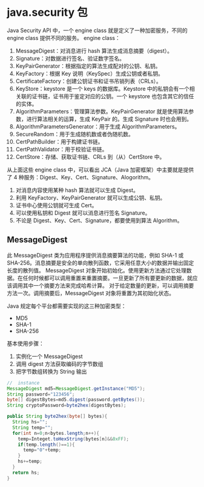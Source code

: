 # java.security 包

Java Security API 中，一个 engine class 就是定义了一种加密服务，不同的 engine class 提供不同的服务。 engine class：

1. MessageDigest：对消息进行 hash 算法生成消息摘要（digest）。
2. Signature：对数据进行签名、验证数字签名。
3. KeyPairGenerator：根据指定的算法生成配对的公钥、私钥。
4. KeyFactory：根据 Key 说明（KeySpec）生成公钥或者私钥。
5. CertificateFactory：创建公钥证书和证书吊销列表（CRLs）。
6. KeyStore：keystore 是一个 keys 的数据库。Keystore 中的私钥会有一个相关联的证书链，证书用于鉴定对应的公钥。一个 keystore 也包含其它的信任的实体。
7. AlgorithmParameters：管理算法参数。KeyPairGenerator 就是使用算法参数，进行算法相关的运算，生成 KeyPair 的。生成 Signature 时也会用到。
8. AlgorithmParametersGenerator：用于生成 AlgorithmParameters。
9. SecureRandom：用于生成随机数或者伪随机数。
10. CertPathBuilder：用于构建证书链。
11. CertPathValidator：用于校验证书链。
12. CertStore：存储、获取证书链、CRLs 到（从）CertStore 中。

从上面这些 engine class 中，可以看出 JCA（Java 加密框架）中主要就是提供了 4 种服务：Digest、Key、Cert、Signature、Alogorithm。

1.  对消息内容使用某种 hash 算法就可以生成 Digest。
2.  利用 KeyFactory、KeyPairGenerator 就可以生成公钥、私钥。
3.  证书中心使用公钥就可生成 Cert。
4.  可以使用私钥和 Digest 就可以消息进行签名 Signature。
5.  不论是 Digest、Key、Cert、Signature，都要使用到算法 Algorithm。

## MessageDigest

此 MessageDigest 类为应用程序提供消息摘要算法的功能，例如 SHA-1 或 SHA-256。消息摘要是安全的单向散列函数，它采用任意大小的数据并输出固定长度的散列值。
MessageDigest 对象开始初始化。使用更新方法通过它处理数据。在任何时候都可以调用重置来重置摘要。一旦更新了所有要更新的数据，就应该调用其中一个摘要方法来完成哈希计算。
对于给定数量的更新，可以调用摘要方法一次。调用摘要后，MessageDigest 对象将重置为其初始化状态。

Java 规定每个平台都需要实现的这三种加密类型：

- MD5
- SHA-1
- SHA-256

基本使用步骤：

1. 实例化一个 MessageDigest
2. 调用 digest 方法获取编码的字节数组
3. 把字节数组转换为 String 输出

```java
//  instance
MessageDigest md5=MessageDigest.getInstance("MD5");
String password="123456";
byte[] digestBytes=md5.digest(password.getBytes());
String cryptoPassword=byte2hex(digestBytes);

public String byte2hex(byte[] bytes){
  String hs="";
  String temp="";
  for(int n=0;n<bytes.length;n++){
    temp=Integet.toHexString(bytes[n]&&0xFF);
    if(temp.length()==1){
      temp="0"+temp;
    }
    hs+=temp;
  }
  return hs;
}
```

